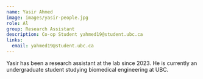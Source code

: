 ```yaml
---
name: Yasir Ahmed
image: images/yasir-people.jpg
role: Al
group: Research Assistant 
description: Co-op Student yahmed19@student.ubc.ca
links:
  email: yahmed19@student.ubc.ca
---
```


Yasir has been a research assistant at the lab since 2023. He is currently an undergraduate student studying biomedical engineering at UBC. 

